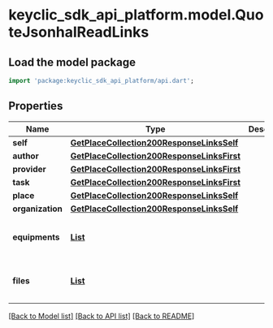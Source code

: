 # keyclic_sdk_api_platform.model.QuoteJsonhalReadLinks

## Load the model package
```dart
import 'package:keyclic_sdk_api_platform/api.dart';
```

## Properties
Name | Type | Description | Notes
------------ | ------------- | ------------- | -------------
**self** | [**GetPlaceCollection200ResponseLinksSelf**](GetPlaceCollection200ResponseLinksSelf.md) |  | [optional] 
**author** | [**GetPlaceCollection200ResponseLinksFirst**](GetPlaceCollection200ResponseLinksFirst.md) |  | [optional] 
**provider** | [**GetPlaceCollection200ResponseLinksFirst**](GetPlaceCollection200ResponseLinksFirst.md) |  | [optional] 
**task** | [**GetPlaceCollection200ResponseLinksFirst**](GetPlaceCollection200ResponseLinksFirst.md) |  | [optional] 
**place** | [**GetPlaceCollection200ResponseLinksSelf**](GetPlaceCollection200ResponseLinksSelf.md) |  | [optional] 
**organization** | [**GetPlaceCollection200ResponseLinksSelf**](GetPlaceCollection200ResponseLinksSelf.md) |  | [optional] 
**equipments** | [**List<GetPlaceCollection200ResponseLinksSelf>**](GetPlaceCollection200ResponseLinksSelf.md) |  | [optional] [default to const []]
**files** | [**List<GetPlaceCollection200ResponseLinksSelf>**](GetPlaceCollection200ResponseLinksSelf.md) |  | [optional] [default to const []]

[[Back to Model list]](../README.md#documentation-for-models) [[Back to API list]](../README.md#documentation-for-api-endpoints) [[Back to README]](../README.md)



